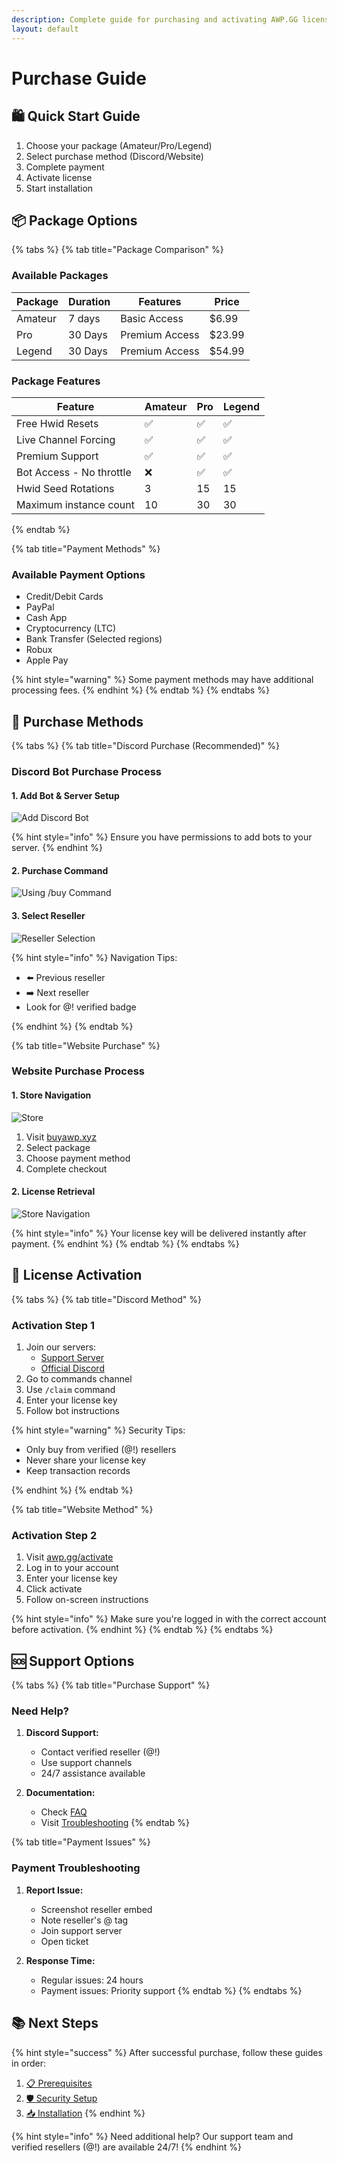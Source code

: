 ```yaml
---
description: Complete guide for purchasing and activating AWP.GG licenses
layout: default
---
```


# Purchase Guide

## 🛍️ Quick Start Guide

1. Choose your package (Amateur/Pro/Legend)
2. Select purchase method (Discord/Website)
3. Complete payment
4. Activate license
5. Start installation

## 📦 Package Options

{% tabs %}
{% tab title="Package Comparison" %}

### Available Packages

| Package | Duration | Features | Price |
|---------|----------|-----------|-------|
| Amateur | 7 days | Basic Access | $6.99 |
| Pro | 30 Days | Premium Access | $23.99 |
| Legend | 30 Days | Premium Access | $54.99 |

### Package Features

| Feature | Amateur | Pro | Legend |
|---------|---------|------|--------|
| Free Hwid Resets | ✅ | ✅ | ✅ |
| Live Channel Forcing | ✅ | ✅ | ✅ |
| Premium Support | ✅ | ✅ | ✅ |
| Bot Access - No throttle| ❌ | ✅ | ✅ |
| Hwid Seed Rotations | 3 | 15 | 15 |
| Maximum instance count | 10 | 30 | 30 |

{% endtab %}

{% tab title="Payment Methods" %}

### Available Payment Options

* Credit/Debit Cards
* PayPal
* Cash App
* Cryptocurrency (LTC)
* Bank Transfer (Selected regions)
* Robux
* Apple Pay

{% hint style="warning" %}
Some payment methods may have additional processing fees.
{% endhint %}
{% endtab %}
{% endtabs %}

## 🛒 Purchase Methods

{% tabs %}
{% tab title="Discord Purchase (Recommended)" %}

### Discord Bot Purchase Process

#### 1. Add Bot & Server Setup

![Add Discord Bot](/images/bot-help/purchase-help1.png)

{% hint style="info" %}
Ensure you have permissions to add bots to your server.
{% endhint %}

#### 2. Purchase Command

![Using /buy Command](/images/bot-help/purchase-help2.png)

#### 3. Select Reseller

![Reseller Selection](/images/bot-help/purchase-help3.png)

{% hint style="info" %}
Navigation Tips:

* ⬅️ Previous reseller
* ➡️ Next reseller
* Look for @! verified badge

{% endhint %}
{% endtab %}

{% tab title="Website Purchase" %}

### Website Purchase Process

#### 1. Store Navigation

![Store](/images/website-help/help-1.png)

1. Visit [buyawp.xyz](https://buyawp.xyz)
2. Select package
3. Choose payment method
4. Complete checkout

#### 2. License Retrieval

![Store Navigation](/images/website-help/help-2.png)

{% hint style="info" %}
Your license key will be delivered instantly after payment.
{% endhint %}
{% endtab %}
{% endtabs %}

## 🔑 License Activation

{% tabs %}
{% tab title="Discord Method" %}

### Activation Step 1

1. Join our servers:
   * [Support Server](https://discord.gg/buyawp)
   * [Official Discord](https://discord.gg/awpgg)
2. Go to commands channel
3. Use `/claim` command
4. Enter your license key
5. Follow bot instructions

{% hint style="warning" %}
Security Tips:

* Only buy from verified (@!) resellers
* Never share your license key
* Keep transaction records

{% endhint %}
{% endtab %}

{% tab title="Website Method" %}

### Activation Step 2

1. Visit [awp.gg/activate](https://awp.gg/activate)
2. Log in to your account
3. Enter your license key
4. Click activate
5. Follow on-screen instructions

{% hint style="info" %}
Make sure you're logged in with the correct account before activation.
{% endhint %}
{% endtab %}
{% endtabs %}

## 🆘 Support Options

{% tabs %}
{% tab title="Purchase Support" %}

### Need Help?

1. **Discord Support:**
   * Contact verified reseller (@!)
   * Use support channels
   * 24/7 assistance available

2. **Documentation:**
   * Check [FAQ](../additional-resources/faq.md)
   * Visit [Troubleshooting](../additional-resources/troubleshooting.md)
{% endtab %}

{% tab title="Payment Issues" %}

### Payment Troubleshooting

1. **Report Issue:**
   * Screenshot reseller embed
   * Note reseller's @ tag
   * Join support server
   * Open ticket

2. **Response Time:**
   * Regular issues: 24 hours
   * Payment issues: Priority support
{% endtab %}
{% endtabs %}

## 📚 Next Steps

{% hint style="success" %}
After successful purchase, follow these guides in order:

1. [📋 Prerequisites](../getting-started/prerequisites.md)
2. [🛡️ Security Setup](../getting-started/security-setup.md)
3. [📥 Installation](../getting-started/installation.md)
{% endhint %}

{% hint style="info" %}
Need additional help? Our support team and verified resellers (@!) are available 24/7!
{% endhint %}
